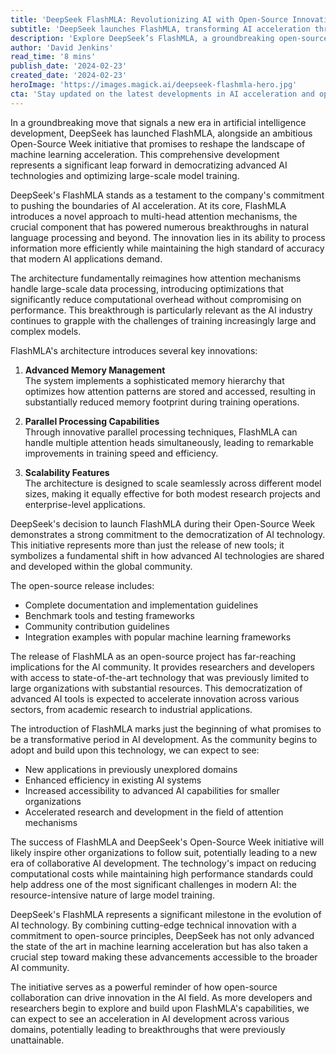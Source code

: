 ```yaml
---
title: 'DeepSeek FlashMLA: Revolutionizing AI with Open-Source Innovation'
subtitle: 'DeepSeek launches FlashMLA, transforming AI acceleration through open-source collaboration'
description: 'Explore DeepSeek’s FlashMLA, a groundbreaking open-source initiative revolutionizing AI acceleration through innovative multi-head attention mechanisms. This development promises to democratize advanced AI technologies and optimize large-scale model training, marking a significant milestone in collaborative AI development.'
author: 'David Jenkins'
read_time: '8 mins'
publish_date: '2024-02-23'
created_date: '2024-02-23'
heroImage: 'https://images.magick.ai/deepseek-flashmla-hero.jpg'
cta: 'Stay updated on the latest developments in AI acceleration and open-source innovation. Follow us on LinkedIn for exclusive insights into groundbreaking technologies like FlashMLA and be part of the conversation shaping the future of AI.'
---
```


In a groundbreaking move that signals a new era in artificial intelligence development, DeepSeek has launched FlashMLA, alongside an ambitious Open-Source Week initiative that promises to reshape the landscape of machine learning acceleration. This comprehensive development represents a significant leap forward in democratizing advanced AI technologies and optimizing large-scale model training.

DeepSeek's FlashMLA stands as a testament to the company's commitment to pushing the boundaries of AI acceleration. At its core, FlashMLA introduces a novel approach to multi-head attention mechanisms, the crucial component that has powered numerous breakthroughs in natural language processing and beyond. The innovation lies in its ability to process information more efficiently while maintaining the high standard of accuracy that modern AI applications demand.

The architecture fundamentally reimagines how attention mechanisms handle large-scale data processing, introducing optimizations that significantly reduce computational overhead without compromising on performance. This breakthrough is particularly relevant as the AI industry continues to grapple with the challenges of training increasingly large and complex models.

FlashMLA's architecture introduces several key innovations:

1. **Advanced Memory Management**  
   The system implements a sophisticated memory hierarchy that optimizes how attention patterns are stored and accessed, resulting in substantially reduced memory footprint during training operations.

2. **Parallel Processing Capabilities**  
   Through innovative parallel processing techniques, FlashMLA can handle multiple attention heads simultaneously, leading to remarkable improvements in training speed and efficiency.

3. **Scalability Features**  
   The architecture is designed to scale seamlessly across different model sizes, making it equally effective for both modest research projects and enterprise-level applications.

DeepSeek's decision to launch FlashMLA during their Open-Source Week demonstrates a strong commitment to the democratization of AI technology. This initiative represents more than just the release of new tools; it symbolizes a fundamental shift in how advanced AI technologies are shared and developed within the global community.

The open-source release includes:
- Complete documentation and implementation guidelines
- Benchmark tools and testing frameworks
- Community contribution guidelines
- Integration examples with popular machine learning frameworks

The release of FlashMLA as an open-source project has far-reaching implications for the AI community. It provides researchers and developers with access to state-of-the-art technology that was previously limited to large organizations with substantial resources. This democratization of advanced AI tools is expected to accelerate innovation across various sectors, from academic research to industrial applications.

The introduction of FlashMLA marks just the beginning of what promises to be a transformative period in AI development. As the community begins to adopt and build upon this technology, we can expect to see:

- New applications in previously unexplored domains
- Enhanced efficiency in existing AI systems
- Increased accessibility to advanced AI capabilities for smaller organizations
- Accelerated research and development in the field of attention mechanisms

The success of FlashMLA and DeepSeek's Open-Source Week initiative will likely inspire other organizations to follow suit, potentially leading to a new era of collaborative AI development. The technology's impact on reducing computational costs while maintaining high performance standards could help address one of the most significant challenges in modern AI: the resource-intensive nature of large model training.

DeepSeek's FlashMLA represents a significant milestone in the evolution of AI technology. By combining cutting-edge technical innovation with a commitment to open-source principles, DeepSeek has not only advanced the state of the art in machine learning acceleration but has also taken a crucial step toward making these advancements accessible to the broader AI community.

The initiative serves as a powerful reminder of how open-source collaboration can drive innovation in the AI field. As more developers and researchers begin to explore and build upon FlashMLA's capabilities, we can expect to see an acceleration in AI development across various domains, potentially leading to breakthroughs that were previously unattainable.